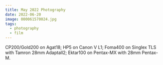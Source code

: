 ```yaml
---
title: May 2022 Photography
date: 2022-06-20
image: 000061570024.jpg
tags:
  - photography
  - film
---
```


<v-img src="pos_DSC03577.jpg" alt="bar" :dirp="dir"></v-img>
<v-img src="000061570024.jpg" alt="bar" :dirp="dir"></v-img>

<v-img src="pos_DSC03567.jpg" alt="bar" :dirp="dir"></v-img>
<v-img src="000061570026.jpg" alt="bar" :dirp="dir"></v-img>


<v-img src="pos_DSC03534.jpg" alt="bar" :dirp="dir"></v-img>
<v-img src="000066140015.jpg" alt="bar" :dirp="dir"></v-img>
<v-img src="000066140048.jpg" alt="bar" :dirp="dir"></v-img>


<v-img src="pos_DSC03521.jpg" alt="bar" :dirp="dir"></v-img>
<v-img src="000066150029.jpg" alt="bar" :dirp="dir"></v-img>
<v-img src="000066140031.jpg" alt="bar" :dirp="dir"></v-img>
<v-img src="000066140046.jpg" alt="bar" :dirp="dir"></v-img>
<v-img src="pos_DSC03532.jpg" alt="bar" :dirp="dir"></v-img>
<v-img src="000066140073.jpg" alt="bar" :dirp="dir"></v-img>

<v-img src="000066140057.jpg" alt="bar" :dirp="dir"></v-img>
<v-img src="pos_DSC03565.jpg" alt="bar" :dirp="dir"></v-img>
<v-img src="000066150023.jpg" alt="bar" :dirp="dir"></v-img>
<v-img src="pos_DSC03583.jpg" alt="bar" :dirp="dir"></v-img>

 CP200/Gold200 on Agat18; HP5 on Canon V L1; Foma400 on Singlex TLS with Tamron 28mm Adaptall2; Ektar100 on Pentax-MX with 28mm Pentax-M.


